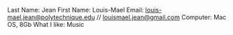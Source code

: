 Last Name: Jean
First Name: Louis-Mael
Email: louis-mael.jean@polytechnique.edu  // louismael.jean@gmail.com
Computer: Mac OS, 8Gb
What I like: Music
